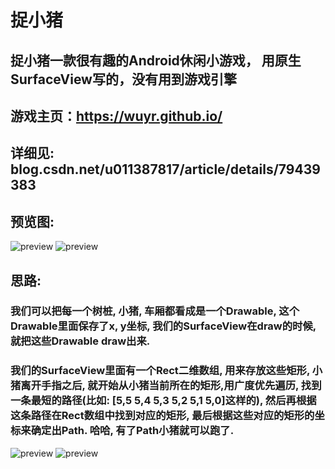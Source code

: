 # 捉小猪
## 捉小猪一款很有趣的Android休闲小游戏， 用原生SurfaceView写的，没有用到游戏引擎
## 游戏主页：https://wuyr.github.io/
## 详细见: blog.csdn.net/u011387817/article/details/79439383


## 预览图:
![preview](https://github.com/wuyr/CatchPiggy/raw/master/preview1.gif) ![preview](https://github.com/wuyr/CatchPiggy/raw/master/preview2.gif)


## 思路:
### 我们可以把每一个树桩, 小猪, 车厢都看成是一个Drawable, 这个Drawable里面保存了x, y坐标, 我们的SurfaceView在draw的时候, 就把这些Drawable draw出来.
### 我们的SurfaceView里面有一个Rect二维数组, 用来存放这些矩形, 小猪离开手指之后, 就开始从小猪当前所在的矩形,用广度优先遍历, 找到一条最短的路径(比如: [5,5 5,4 5,3 5,2 5,1 5,0]这样的), 然后再根据这条路径在Rect数组中找到对应的矩形, 最后根据这些对应的矩形的坐标来确定出Path. 哈哈, 有了Path小猪就可以跑了.
![preview](https://github.com/wuyr/CatchPiggy/raw/master/preview3.gif)
![preview](https://github.com/wuyr/CatchPiggy/raw/master/preview4.gif)
